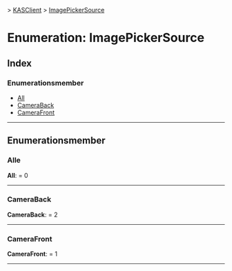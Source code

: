 [](../README.md) > [KASClient](../modules/kasclient.md) > [ImagePickerSource](../enums/kasclient.imagepickersource.md)

# <a name="enumeration-imagepickersource"></a>Enumeration: ImagePickerSource

## <a name="index"></a>Index 

### <a name="enumeration-members"></a>Enumerationsmember

* [All](kasclient.imagepickersource.md#all)
* [CameraBack](kasclient.imagepickersource.md#cameraback)
* [CameraFront](kasclient.imagepickersource.md#camerafront)

---

## <a name="enumeration-members"></a>Enumerationsmember

<a id="all"></a>

###  <a name="all"></a>Alle

**All**: = 0

___

<a id="cameraback"></a>

###  <a name="cameraback"></a>CameraBack

**CameraBack**: = 2

___

<a id="camerafront"></a>

###  <a name="camerafront"></a>CameraFront

**CameraFront**: = 1

___

